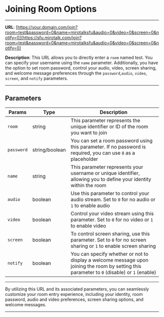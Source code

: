 # Joining Room Options

---

**URL**: [https://your.domain.com/join?room=test&password=0&name=mirotalksfu&audio=0&video=0&screen=0&notify=0](https://sfu.mirotalk.com/join?room=test&password=0&name=mirotalksfu&audio=0&video=0&screen=0&notify=0)

**Description**: This URL allows you to directly enter a `room` named test. You can specify your username using the `name` parameter. Additionally, you have the option to set room password, control your audio, video, screen sharing, and welcome message preferences through the `password`,`audio`, `video`, `screen`, and `notify` parameters.

---

## Parameters

| Params     | Type           | Description                                                                                                                                  |
| ---------- | -------------- | -------------------------------------------------------------------------------------------------------------------------------------------- |
| `room`     | string         | This parameter represents the unique identifier or ID of the room you want to join                                                           |
| `password` | string/boolean | You can set a room password using this parameter. If no password is required, you can use `0` as a placeholder                               |
| `name`     | string         | This parameter represents your username or unique identifier, allowing you to define your identity within the room                           |
| `audio`    | boolean        | Use this parameter to control your audio stream. Set to `0` for no audio or `1` to enable audio                                              |
| `video`    | boolean        | Control your video stream using this parameter. Set to `0` for no video or `1` to enable video                                               |
| `screen`   | boolean        | To control screen sharing, use this parameter. Set to `0` for no screen sharing or `1` to enable screen sharing                              |
| `notify`   | boolean        | You can specify whether or not to display a welcome message upon joining the room by setting this parameter to `0` (disable) or `1` (enable) |

---

By utilizing this URL and its associated parameters, you can seamlessly customize your room entry experience, including your identity, room password, audio and video preferences, screen sharing options, and welcome messages.

---
